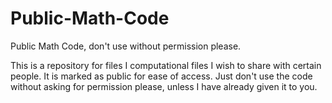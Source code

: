 # Public-Math-Code
Public Math Code, don't use without permission please. 

This is a repository for files I computational files I wish to share with certain people. It is marked as public for ease of access. 
Just don't use the code without asking for permission please, unless I have already given it to you. 
